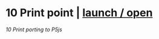 
# 10 Print point | [launch / open](http://dsii-2016-unirsm.github.io/p5/10print/caterina)
_10 Print porting to P5js_                        



